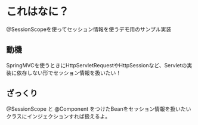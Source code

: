 # これはなに？
@SessionScopeを使ってセッション情報を使うデモ用のサンプル実装

## 動機
SpringMVCを使うときにHttpServletRequestやHttpSessionなど、Servletの実装に依存しない形でセッション情報を扱いたい！

## ざっくり
@SessionScope と @Component をつけたBeanをセッション情報を扱いたいクラスにインジェクションすれば扱えるよ。

